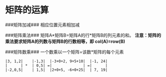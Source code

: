 矩阵的运算
===========

###矩阵加减###
相应位置元素相加减

###矩阵乘法###
矩阵A\*矩阵B=矩阵A的行\*矩阵B的列元素的和。
**注意：矩阵的乘法要求矩阵A的列数与矩阵B的行数相等，即 col(A)=row(B)**

###矩阵数乘###
一个数乘以一个矩阵=该数\*矩阵的每个元素

    |3, 1,2|    |-1,3|  |-3+0+2, 9+5+10|  |-1, 24|
    |      | *  | 0,5| =|              | =|      |
    |-2,0,5|    | 1,5|  |2+0+5, -6+0+25|  | 7, 19|
